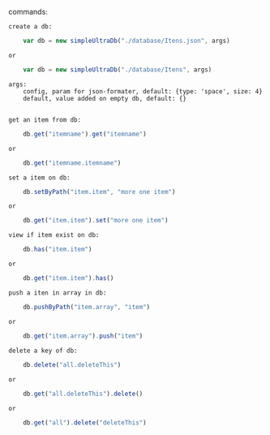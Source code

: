 commands: 


    create a db:

```js
    var db = new simpleUltraDb("./database/Itens.json", args)
```
    
    or 

```js
    var db = new simpleUltraDb("./database/Itens", args)
```

    args:
        config, param for json-formater, default: {type: 'space', size: 4}
        default, value added on empty db, default: {}


    get an item from db:

```js
    db.get("itemname").get("itemname")
```

    or

```js 
    db.get("itemname.itemname")
```

    set a item on db: 

```js
    db.setByPath("item.item", "more one item")
```

    or 

```js
    db.get("item.item").set("more one item")
```

    view if item exist on db:

```js
    db.has("item.item")
```

    or

```js
    db.get("item.item").has()
```

    push a iten in array in db:

```js
    db.pushByPath("item.array", "item")
```

    or

```js
    db.get("item.array").push("item")
```

    delete a key of db:

```js
    db.delete("all.deleteThis")
```

    or

```js
    db.get("all.deleteThis").delete()
```

    or 

```js
    db.get("all").delete("deleteThis")
```
